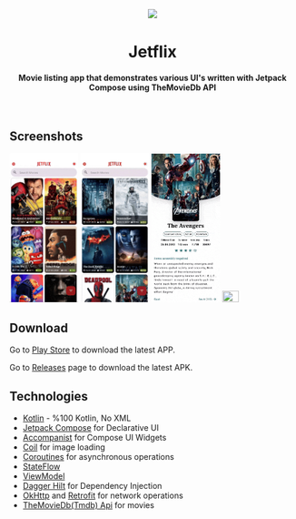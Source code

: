 <p align="center">
<img src="https://i.imgur.com/4olQKn0.png" width="57%"/>
</p>
<h1 align="center">Jetflix</h1>
<h4 align="center">Movie listing app that demonstrates various UI's written with Jetpack Compose using TheMovieDb API</h1>

</br>

## Screenshots

<p>
<img src="screenshots/1.gif" width="24%" height="40%"/>
<img src="screenshots/2.gif" width="24%" height="40%"/>
<img src="screenshots/3.gif" width="24%" height="40%"/>
<img src="screenshots/4.gif" width="24%" height="40%"/>
</p>


## Download

Go to [Play Store](https://play.google.com/store/apps/details?id=com.yasinkacmaz.jetflix) to download the latest APP.

Go to [Releases](https://github.com/yasinkacmaz/jetflix/releases) page to download the latest APK.

## Technologies

- [Kotlin](https://kotlinlang.org/) - %100 Kotlin, No XML
- [Jetpack Compose](https://developer.android.com/jetpack/compose) for Declarative UI
- [Accompanist](https://github.com/google/accompanist) for Compose UI Widgets
- [Coil](https://github.com/coil-kt/coil) for image loading
- [Coroutines](https://github.com/Kotlin/kotlinx.coroutines) for asynchronous operations
- [StateFlow](https://kotlin.github.io/kotlinx.coroutines/kotlinx-coroutines-core/kotlinx.coroutines.flow/-state-flow/)
- [ViewModel](https://developer.android.com/topic/libraries/architecture/viewmodel)
- [Dagger Hilt](https://developer.android.com/training/dependency-injection/hilt-android) for Dependency Injection
- [OkHttp](https://github.com/square/okhttp) and [Retrofit](https://github.com/square/retrofit) for network operations
- [TheMovieDb(Tmdb) Api](https://developers.themoviedb.org/3) for movies

